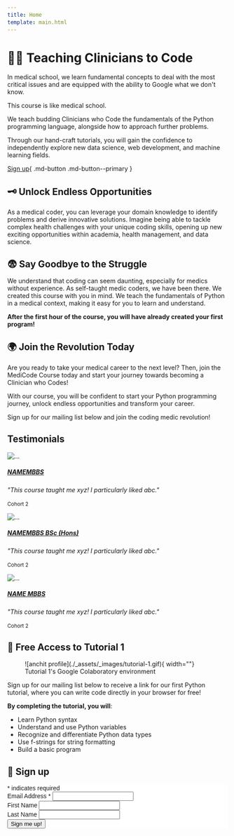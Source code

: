 ```yaml
---
title: Home
template: main.html
---
```


# 👩‍💻 Teaching Clinicians to Code

In medical school, we learn fundamental concepts to deal with the most critical issues and are equipped with the ability to Google what we don't know.

This course is like medical school.

We teach budding Clinicians who Code the fundamentals of the Python programming language, alongside how to approach further problems.

Through our hand-craft tutorials, you will gain the confidence to independently explore new data science, web development, and machine learning fields.

[Sign up](#sign-up){ .md-button .md-button--primary }

## 🗝️ Unlock Endless Opportunities

As a medical coder, you can leverage your domain knowledge to identify problems and derive innovative solutions. Imagine being able to tackle complex health challenges with your unique coding skills, opening up new exciting opportunities within academia, health management, and data science.

## 😨 Say Goodbye to the Struggle

We understand that coding can seem daunting, especially for medics without experience. As self-taught medic coders, we have been there. We created this course with you in mind. We teach the fundamentals of Python in a medical context, making it easy for you to learn and understand.

**After the first hour of the course, you will have already created your first program!**

## 🌍 Join the Revolution Today

Are you ready to take your medical career to the next level? Then, join the MediCode Course today and start your journey towards becoming a Clinician who Codes!

With our course, you will be confident to start your Python programming journey, unlock endless opportunities and transform your career.

Sign up for our mailing list below and join the coding medic revolution!

## Testimonials

<div class="card-group">
  <div class="card">
    <img src="https://media.istockphoto.com/id/1400280368/photo/happy-businessman-working-on-his-laptop-at-home-handsome-businessman-reading-an-email-on-his.jpg?s=612x612&w=0&k=20&c=09GhmTnB6Wri9t3F13NXvYw-nQhV6K74CbxBgFWuAQw=" class="card-img-top" alt="...">
    <div class="card-body">
      <h5 class="card-title"><a href="">NAME<em>MBBS</em></a></h5>
      <p class="card-text"><em>"This course taught me xyz! I particularly liked abc."</em></p>
      <p class="card-text"><small class="text-body-secondary">Cohort 2</small></p>
    </div>
  </div>
  <div class="card">
    <img src="https://media.istockphoto.com/id/1400280368/photo/happy-businessman-working-on-his-laptop-at-home-handsome-businessman-reading-an-email-on-his.jpg?s=612x612&w=0&k=20&c=09GhmTnB6Wri9t3F13NXvYw-nQhV6K74CbxBgFWuAQw=" class="card-img-top" alt="...">
    <div class="card-body">
      <h5 class="card-title"><a href="">NAME<em>MBBS BSc (Hons)</em></a></h5>
      <p class="card-text"><em>"This course taught me xyz! I particularly liked abc."</em></p>
      <p class="card-text"><small class="text-body-secondary">Cohort 2</small></p>
    </div>
  </div>
  <div class="card">
    <img src="https://media.istockphoto.com/id/1400280368/photo/happy-businessman-working-on-his-laptop-at-home-handsome-businessman-reading-an-email-on-his.jpg?s=612x612&w=0&k=20&c=09GhmTnB6Wri9t3F13NXvYw-nQhV6K74CbxBgFWuAQw=" class="card-img-top" alt="...">
    <div class="card-body">
      <h5 class="card-title"><a href="">NAME <em>MBBS</em></a></h5>
      <p class="card-text"><em>"This course taught me xyz! I particularly liked abc."</em></p>
      <p class="card-text"><small class="text-body-secondary">Cohort 2</small></p>
    </div>
  </div>
</div>

## 🚨 Free Access to Tutorial 1

<figure markdown>
  ![anchit profile](./_assets/_images/tutorial-1.gif){ width=""}
  <figcaption>Tutorial 1's Google Colaboratory environment</figcaption>
</figure>

Sign up for our mailing list below to receive a link for our first Python tutorial, where you can write code directly in your browser for free!

**By completing the tutorial, you will**:

- Learn Python syntax
- Understand and use Python variables
- Recognize and differentiate Python data types
- Use f-strings for string formatting
- Build a basic program

## 📧 Sign up

<!-- Begin Mailchimp Signup Form -->
<link href="//cdn-images.mailchimp.com/embedcode/classic-071822.css" rel="stylesheet" type="text/css">
<style type="text/css">
	#mc_embed_signup{
		background:#fff; 
		clear:left; 
		font:14px Montserrat,Arial,sans-serif; 
		}
	p.brandingLogo {
		display: none;
	}
	/* Add your own Mailchimp form style overrides in your site stylesheet or in this style block.
	   We recommend moving this block and the preceding CSS link to the HEAD of your HTML file. */
</style>
<div id="mc_embed_signup">
    <form action="https://medicode.us17.list-manage.com/subscribe/post?u=8a4d5eedcdc9ad26125946b3c&amp;id=36e601d97e&amp;f_id=00dd54e0f0" method="post" id="mc-embedded-subscribe-form" name="mc-embedded-subscribe-form" class="validate" target="_blank" novalidate>
        <div id="mc_embed_signup_scroll">
        <div class="indicates-required"><span class="asterisk">*</span> indicates required</div>
<div class="mc-field-group">
	<label for="mce-EMAIL">Email Address  <span class="asterisk">*</span>
</label>
	<input type="email" value="" name="EMAIL" class="required email" id="mce-EMAIL" required>
	<span id="mce-EMAIL-HELPERTEXT" class="helper_text"></span>
</div>
<div class="mc-field-group">
	<label for="mce-FNAME">First Name </label>
	<input type="text" value="" name="FNAME" class="" id="mce-FNAME">
	<span id="mce-FNAME-HELPERTEXT" class="helper_text"></span>
</div>
<div class="mc-field-group">
	<label for="mce-LNAME">Last Name </label>
	<input type="text" value="" name="LNAME" class="" id="mce-LNAME">
	<span id="mce-LNAME-HELPERTEXT" class="helper_text"></span>
</div>
	<div id="mce-responses" class="clear foot">
		<div class="response" id="mce-error-response" style="display:none"></div>
		<div class="response" id="mce-success-response" style="display:none"></div>
	</div>    <!-- real people should not fill this in and expect good things - do not remove this or risk form bot signups-->
    <div style="position: absolute; left: -5000px;" aria-hidden="true"><input type="text" name="b_8a4d5eedcdc9ad26125946b3c_36e601d97e" tabindex="-1" value=""></div>
        <div class="optionalParent">
            <div class="clear foot">
                <input type="submit" value="Sign me up!" name="subscribe" id="mc-embedded-subscribe" class="button">
                <p class="brandingLogo"><a href="http://eepurl.com/ieMRO9" title="Mailchimp - email marketing made easy and fun"><img src="https://eep.io/mc-cdn-images/template_images/branding_logo_text_dark_dtp.svg"></a></p>
            </div>
        </div>
    </div>
</form>
</div>
<script type='text/javascript' src='//s3.amazonaws.com/downloads.mailchimp.com/js/mc-validate.js'></script><script type='text/javascript'>(function($) {window.fnames = new Array(); window.ftypes = new Array();fnames[0]='EMAIL';ftypes[0]='email';fnames[1]='FNAME';ftypes[1]='text';fnames[2]='LNAME';ftypes[2]='text';fnames[3]='ADDRESS';ftypes[3]='address';fnames[4]='PHONE';ftypes[4]='phone';fnames[5]='BIRTHDAY';ftypes[5]='birthday';}(jQuery));var $mcj = jQuery.noConflict(true);</script>
<!--End mc_embed_signup-->